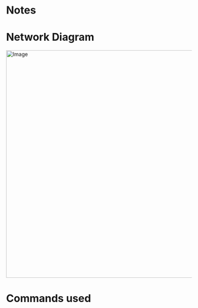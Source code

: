 # **Notes**


# **Network Diagram**
<img width="966" height="618" alt="Image" src="https://github.com/user-attachments/assets/9e661f5f-2837-4fd3-b074-ea405ade5ca5" />

# **Commands used**
